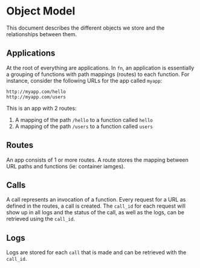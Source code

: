 # Object Model

This document describes the different objects we store and the relationships between them.

## Applications

At the root of everything are applications. In `fn`, an application is essentially a grouping of functions
with path mappings (routes) to each function. For instance, consider the following URLs for the app called `myapp`:

```
http://myapp.com/hello
http://myapp.com/users
```

This is an app with 2 routes:

1. A mapping of the path `/hello` to a function called `hello`
1. A mapping of the path `/users` to a function called `users`

## Routes

An app consists of 1 or more routes. A route stores the mapping between URL paths and functions (ie: container iamges).

## Calls

A call represents an invocation of a function. Every request for a URL as defined in the routes, a call is created.
The `call_id` for each request will show up in all logs and the status of the call, as well as the logs, can be retrieved using the `call_id`.

## Logs

Logs are stored for each `call` that is made and can be retrieved with the `call_id`.
